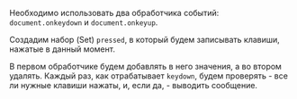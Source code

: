 
Необходимо использовать два обработчика событий: `document.onkeydown` и `document.onkeyup`.

Создадим набор (Set) `pressed`, в который будем записывать клавиши, нажатые в данный момент.

В первом обработчике будем добавлять в него значения, а во втором удалять. Каждый раз, как отрабатывает `keydown`, будем проверять - все ли нужные клавиши нажаты, и, если да, - выводить сообщение.